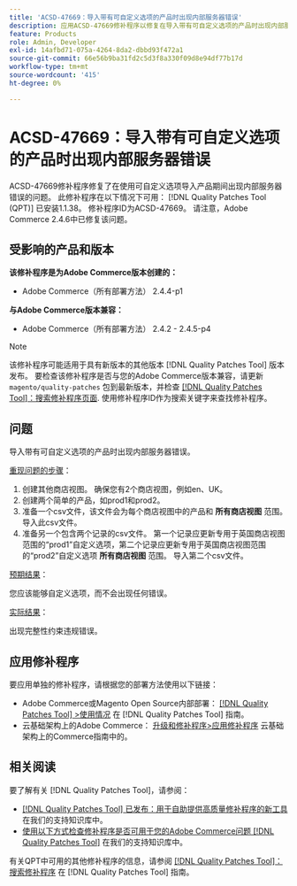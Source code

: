 ```yaml
---
title: 'ACSD-47669：导入带有可自定义选项的产品时出现内部服务器错误'
description: 应用ACSD-47669修补程序以修复在导入带有可自定义选项的产品时出现内部服务器错误的Adobe Commerce问题。
feature: Products
role: Admin, Developer
exl-id: 14afbd71-075a-4264-8da2-dbbd93f472a1
source-git-commit: 66e56b9ba31fd2c5d3f8a330f09d8e94df77b17d
workflow-type: tm+mt
source-wordcount: '415'
ht-degree: 0%

---
```


# ACSD-47669：导入带有可自定义选项的产品时出现内部服务器错误

ACSD-47669修补程序修复了在使用可自定义选项导入产品期间出现内部服务器错误的问题。 此修补程序在以下情况下可用： [!DNL Quality Patches Tool (QPT)] 已安装1.1.38。 修补程序ID为ACSD-47669。 请注意，Adobe Commerce 2.4.6中已修复该问题。

## 受影响的产品和版本

**该修补程序是为Adobe Commerce版本创建的：**

* Adobe Commerce（所有部署方法） 2.4.4-p1

**与Adobe Commerce版本兼容：**

* Adobe Commerce（所有部署方法） 2.4.2 - 2.4.5-p4

>[!NOTE]
>
>该修补程序可能适用于具有新版本的其他版本 [!DNL Quality Patches Tool] 版本发布。 要检查该修补程序是否与您的Adobe Commerce版本兼容，请更新 `magento/quality-patches` 包到最新版本，并检查 [[!DNL Quality Patches Tool]：搜索修补程序页面](https://experienceleague.adobe.com/tools/commerce-quality-patches/index.html). 使用修补程序ID作为搜索关键字来查找修补程序。

## 问题

导入带有可自定义选项的产品时出现内部服务器错误。

<u>重现问题的步骤</u>：

1. 创建其他商店视图。 确保您有2个商店视图，例如en、UK。
1. 创建两个简单的产品，如prod1和prod2。
1. 准备一个csv文件，该文件会为每个商店视图中的产品和 **所有商店视图** 范围。 导入此csv文件。
1. 准备另一个包含两个记录的csv文件。 第一个记录应更新专用于英国商店视图范围的“prod1”自定义选项，第二个记录应更新专用于英国商店视图范围的“prod2”自定义选项 **所有商店视图** 范围。 导入第二个csv文件。

<u>预期结果</u>：

您应该能够自定义选项，而不会出现任何错误。

<u>实际结果</u>：

出现完整性约束违规错误。

## 应用修补程序

要应用单独的修补程序，请根据您的部署方法使用以下链接：

* Adobe Commerce或Magento Open Source内部部署： [[!DNL Quality Patches Tool] >使用情况](https://experienceleague.adobe.com/docs/commerce-operations/tools/quality-patches-tool/usage.html) 在 [!DNL Quality Patches Tool] 指南。
* 云基础架构上的Adobe Commerce： [升级和修补程序>应用修补程序](https://experienceleague.adobe.com/docs/commerce-cloud-service/user-guide/develop/upgrade/apply-patches.html) 云基础架构上的Commerce指南中的。

## 相关阅读

要了解有关 [!DNL Quality Patches Tool]，请参阅：

* [[!DNL Quality Patches Tool] 已发布：用于自助提供高质量修补程序的新工具](/help/announcements/adobe-commerce-announcements/magento-quality-patches-released-new-tool-to-self-serve-quality-patches.md) 在我们的支持知识库中。
* [使用以下方式检查修补程序是否可用于您的Adobe Commerce问题 [!DNL Quality Patches Tool]](/help/support-tools/patches-available-in-qpt-tool/check-patch-for-magento-issue-with-magento-quality-patches.md) 在我们的支持知识库中。

有关QPT中可用的其他修补程序的信息，请参阅 [[!DNL Quality Patches Tool]：搜索修补程序](https://experienceleague.adobe.com/tools/commerce-quality-patches/index.html) 在 [!DNL Quality Patches Tool] 指南。
